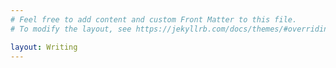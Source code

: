 ```yaml
---
# Feel free to add content and custom Front Matter to this file.
# To modify the layout, see https://jekyllrb.com/docs/themes/#overriding-theme-defaults

layout: Writing
---
```

